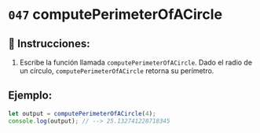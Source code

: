 # `047` computePerimeterOfACircle

## 📝 Instrucciones:

1. Escribe la función llamada `computePerimeterOfACircle`. Dado el radio de un círculo, `computePerimeterOfACircle` retorna su perímetro.

## Ejemplo:

```Javascript
let output = computePerimeterOfACircle(4);
console.log(output); // --> 25.132741228718345
```
